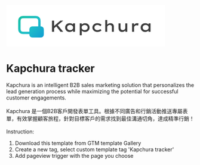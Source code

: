 ![Kapchura logo](./Kapchura-Logo.jpg)

# Kapchura tracker
Kapchura is an intelligent B2B sales marketing solution that personalizes the lead generation process while maximizing the potential for successful customer engagements.
\
\
Kapchura 是一個B2B客戶開發表單工具。根據不同廣告和行銷活動推送專屬表單，有效掌握顧客旅程，針對目標客戶的需求找到最佳溝通切角，達成精準行銷！
\
\
Instruction:
1. Download this template from GTM template Gallery
2. Create a new tag, select custom template tag 'Kapchura tracker'
3. Add pageview trigger with the page you choose